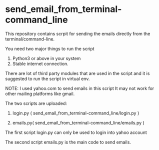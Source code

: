 # send_email_from_terminal-command_line
This repository contains scrpit for sending the emails
directly from the terminal/command-line.

You need two major things to run the script
1. Python3 or above in your system
2. Stable internet connection.

There are lot of third party modules that are
used in the script and it is suggested to run 
the script in virtual env.

NOTE: I used yahoo.com to send emails in this script
It may not work for other mailing platforms like gmail.

The two scripts are uploaded:
1. login.py (
        send_email_from_terminal-command_line/login.py
            ) 

2. emails.py(
        send_email_from_terminal-command_line/emails.py
            )

The first script login.py can only be 
used to login into yahoo account

The second script emails.py is the main
code to send emails.




